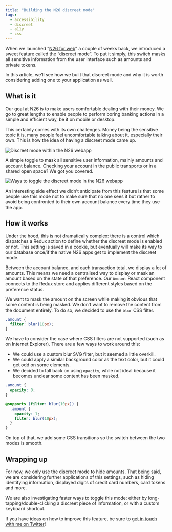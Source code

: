```yaml
---
title: "Building the N26 discreet mode"
tags:
  - accessibility
  - discreet
  - a11y
  - css
---
```


When we launched “[N26 for web](https://n26.com/en-de/webapp)” a couple of weeks back, we introduced a sweet feature called the “discreet mode”. To put it simply, this switch masks all sensitive information from the user interface such as amounts and private tokens.

In this article, we’ll see how we built that discreet mode and why it is worth considering adding one to your application as well.

## What is it

Our goal at N26 is to make users comfortable dealing with their money. We go to great lengths to enable people to perform boring banking actions in a simple and efficient way, be it on mobile or desktop.

This certainly comes with its own challenges. Money being the sensitive topic it is, many people feel uncomfortable talking about it, especially their own. This is how the idea of having a discreet mode came up.

![Discreet mode within the N26 webapp](https://user-images.githubusercontent.com/1889710/43515691-77428d7e-9583-11e8-8f5d-475d0bd7b5ba.png)

A simple toggle to mask all sensitive user information, mainly amounts and account balance. Checking your account in the public transports or in a shared open space? We got you covered.

![Ways to toggle the discreet mode in the N26 webapp](https://user-images.githubusercontent.com/1889710/43516741-c5b90048-9586-11e8-8506-08684216cfed.png)

An interesting side effect we didn’t anticipate from this feature is that some people use this mode not to make sure that no one sees it but rather to avoid being confronted to their own account balance every time they use the app.

## How it works

Under the hood, this is not dramatically complex: there is a control which dispatches a Redux action to define whether the discreet mode is enabled or not. This setting is saved in a cookie, but eventually will make its way to our database once/if the native N26 apps get to implement the discreet mode.

Between the account balance, and each transaction total, we display a lot of amounts. This means we need a centralised way to display or mask an amount based on the state of that preference. Our `Amount` React component connects to the Redux store and applies different styles based on the preference status.

We want to mask the amount on the screen while making it obvious that some content is being masked. We don’t want to remove the content from the document entirely. To do so, we decided to use the `blur` CSS filter.

```css
.amount {
  filter: blur(10px);
}
```

We have to consider the case where CSS filters are not supported (such as on Internet Explorer). There are a few ways to work around this:

- We could use a custom blur SVG filter, but it seemed a little overkill.
- We could apply a similar background color as the text color, but it could get odd on some elements.
- We decided to fall back on using `opacity`, while not ideal because it becomes unclear some content has been masked.

```css
.amount {
  opacity: 0;
}

@supports (filter: blur(10px)) {
  .amount {
    opacity: 1;
    filter: blur(10px);
  }
}
```

On top of that, we add some CSS transitions so the switch between the two modes is smooth.

## Wrapping up

For now, we only use the discreet mode to hide amounts. That being said, we are considering further applications of this settings, such as hiding identifying information, displayed digits of credit card numbers, card tokens and more.

We are also investigating faster ways to toggle this mode: either by long-tapping/double-clicking a discreet piece of information, or with a custom keyboard shortcut.

If you have ideas on how to improve this feature, be sure to [get in touch with me on Twitter](https://twitter.com/HugoGiraudel)!
